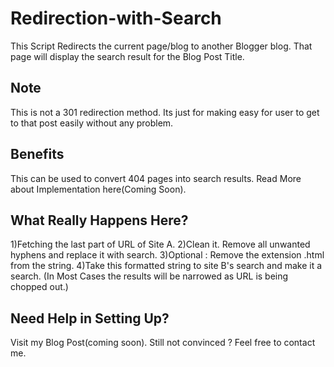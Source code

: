 # Redirection-with-Search
This Script Redirects the current page/blog to another Blogger blog. That page will display the search result for the Blog Post Title.

## Note
 This is not a 301 redirection method. Its just for making easy for user to get to that post easily without any problem.

## Benefits

This can be used to convert 404 pages into search results. Read More about Implementation here(Coming Soon).

## What Really Happens Here?

1)Fetching the last part of URL of Site A.
2)Clean it. Remove all unwanted hyphens and replace it with search.
3)Optional : Remove the extension .html from the string.
4)Take this formatted string to site B's search and make it a search.
(In Most Cases the results will be narrowed as URL is being chopped out.)

## Need Help in Setting Up?

Visit my Blog Post(coming soon).
Still not convinced ? Feel free to contact me.
